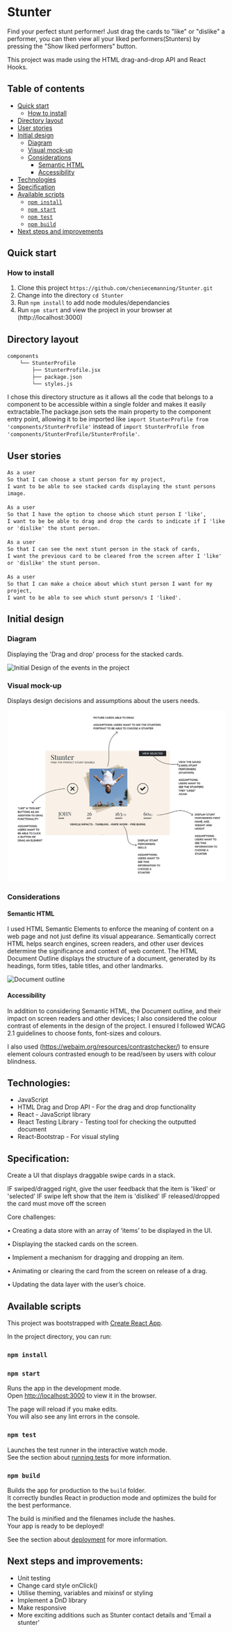 # Stunter

Find your perfect stunt performer!
Just drag the cards to "like" or "dislike" a performer, you can then view all your liked performers(Stunters) by pressing the "Show liked performers" button.

This project was made using the HTML drag-and-drop API and React Hooks.

## Table of contents

  * [Quick start](#quick-start)
    + [How to install](#how-to-install)
  * [Directory layout](#directory-layout)
  * [User stories](#user-stories)
  * [Initial design](#initial-design)
    + [Diagram](#diagram)
    + [Visual mock-up](#visual-mock-up)
    + [Considerations](#considerations)
      - [Semantic HTML](#semantic-html)
      - [Accessibility](#accessibility)
  * [Technologies](#technologies)
  * [Specification](#specification)
  * [Available scripts](#available-scripts)
    + [`npm install`](#-npm-install-)
    + [`npm start`](#-npm-start-)
    + [`npm test`](#-npm-test-)
    + [`npm build`](#-npm-build-)
  * [Next steps and improvements](#next-steps-and-improvements)

## Quick start

### How to install

1. Clone this project `https://github.com/cheniecemanning/Stunter.git`
2. Change into the directory `cd Stunter`
3. Run `npm install` to add node modules/dependancies
4. Run `npm start` and view the project in your browser at (http://localhost:3000)

## Directory layout

```
components
    └── StunterProfile
        ├── StunterProfile.jsx
        ├── package.json
        └── styles.js
  ```
I chose this directory structure as it allows all the code that belongs to a component to be accessible within a single folder and makes it easily extractable.The package.json sets the main property to the component entry point, allowing it to be imported like `import StunterProfile from 'components/StunterProfile'` instead of `import StunterProfile from 'components/StunterProfile/StunterProfile'`.

## User stories

```
As a user
So that I can choose a stunt person for my project,
I want to be able to see stacked cards displaying the stunt persons image.

As a user
So that I have the option to choose which stunt person I 'like',
I want to be be able to drag and drop the cards to indicate if I 'like or 'dislike' the stunt person.

As a user
So that I can see the next stunt person in the stack of cards,
I want the previous card to be cleared from the screen after I 'like' or 'dislike' the stunt person.

As a user
So that I can make a choice about which stunt person I want for my project,
I want to be able to see which stunt person/s I 'liked'.
```

## Initial design

### Diagram

Displaying the 'Drag and drop' process for the stacked cards.

![Initial Design of the events in the project](https://user-images.githubusercontent.com/26623868/122906779-6e823600-d34a-11eb-98b9-d39acc17d48b.png)

### Visual mock-up

Displays design decisions and assumptions about the users needs.

![Initial visual design of the project](https://github.com/cheniecemanning/Stunter/blob/6474966dc906189e96c7ab61aec983490fcc4aa9/src/assets/initalDesign.png)

### Considerations 

#### Semantic HTML
I used HTML Semantic Elements to enforce the meaning of content on a web page and not just define its visual appearance. Semantically correct HTML helps search engines, screen readers, and other user devices determine the significance and context of web content. The HTML Document Outline displays the structure of a document, generated by its headings, form titles, table titles, and other landmarks. 

 <img width="509" alt="Document outline" src="https://user-images.githubusercontent.com/26623868/123074539-4d374d80-d40f-11eb-9b42-6283edf8f813.png">

#### Accessibility 

In addition to considering Semantic HTML, the Document outline, and their impact on screen readers and other devices; I also considered the colour contrast of elements in the design of the project. I ensured I followed WCAG 2.1 guidelines to choose fonts, font-sizes and colours. 

I also used (https://webaim.org/resources/contrastchecker/) to ensure element colours contrasted enough to be read/seen by users with colour blindness.

## Technologies:

- JavaScript
- HTML Drag and Drop API - For the drag and drop functionality
- React - JavaScript library
- React Testing Library - Testing tool for checking the outputted document
- React-Bootstrap - For visual styling

## Specification:

Create a UI that displays draggable swipe cards in a stack.

IF swiped/dragged right, give the user feedback that the item is 'liked' or 'selected'
IF swipe left show that the item is 'disliked'
IF released/dropped the card must move off the screen

Core challenges:

• Creating a data store with an array of ‘items’ to be displayed in the UI.

• Displaying the stacked cards on the screen.

• Implement a mechanism for dragging and dropping an item.

• Animating or clearing the card from the screen on release of a drag.

• Updating the data layer with the user’s choice.

## Available scripts
This project was bootstrapped with [Create React App](https://github.com/facebook/create-react-app).

In the project directory, you can run:

### `npm install`


### `npm start`

Runs the app in the development mode.\
Open [http://localhost:3000](http://localhost:3000) to view it in the browser.

The page will reload if you make edits.\
You will also see any lint errors in the console.

### `npm test`

Launches the test runner in the interactive watch mode.\
See the section about [running tests](https://facebook.github.io/create-react-app/docs/running-tests) for more information.

### `npm build`

Builds the app for production to the `build` folder.\
It correctly bundles React in production mode and optimizes the build for the best performance.

The build is minified and the filenames include the hashes.\
Your app is ready to be deployed!

See the section about [deployment](https://facebook.github.io/create-react-app/docs/deployment) for more information.


## Next steps and improvements:

- Unit testing
- Change card style onClick()
- Utilise theming, variables and mixinsf or styling
- Implement a DnD library
- Make responsive
- More exciting additions such as Stunter contact details and 'Email a stunter'
